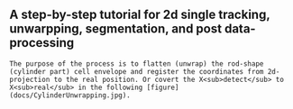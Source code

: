 ## A step-by-step tutorial for 2d single tracking, unwarpping, segmentation, and post data-processing
    The purpose of the process is to flatten (unwrap) the rod-shape (cylinder part) cell envelope and register the coordinates from 2d-projection to the real position. Or covert the X<sub>detect</sub> to X<sub>real</sub> in the following [figure](docs/CylinderUnwrapping.jpg).
    
